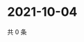 # 2021-10-04

共 0 条

<!-- BEGIN WEIBO -->
<!-- 最后更新时间 Mon Oct 04 2021 02:08:52 GMT+0800 (China Standard Time) -->

<!-- END WEIBO -->
